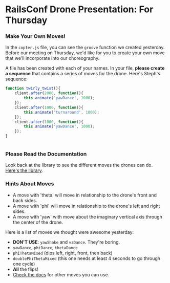 # RailsConf Drone Presentation: For Thursday

### Make Your Own Moves!
In the `copter.js` file, you can see the `groove` function we created yesterday. Before our meeting on Thursday, we'd like for you to create your own move that we'll incorporate into our choreography.

A file has been created with each of your names. In your file, __please create a sequence__ that contains a series of moves for the drone. Here's Steph's sequence: 

```javascript
function twirly_twist(){
	client.after(2000, function(){
		this.animate('yawDance', 1000);
	});
	client.after(1000, function(){
		this.animate('turnaround', 1000);
	});
	client.after(1000, function(){
		this.animate('yawDance', 1000);
	});
}
	
```
### Please Read the Documentation

Look back at the library to see the different moves the drones can do. [Here's the library](https://github.com/felixge/node-ar-drone).

### Hints About Moves

+ A move with 'theta' will move in relationship to the drone's front and back sides.
+ A move with 'phi' will move in relationship to the drone's left and right sides.
+ A move with 'yaw' with move about the imaginary vertical axis through the center of the drone.

Here is a list of moves we thought were awesome yesterday:

+ __DON'T USE__: `yawShake` and `vzDance`. They're boring.
+ `yawDance`, `phiDance`, `thetaDance`
+ `phiThetaMixed` (dips left, right, front, then back)
+ `doublePhiThetaMixed` (this one needs at least 4 seconds to go through one cycle)
+ __All__ the flips!
+ [Check the docs](https://github.com/felixge/node-ar-drone) for other moves you can use.
